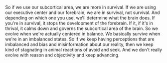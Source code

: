  So if we use our subcortical area, we are more in survival. If we are using our executive center and our forebrain, we are in survival, not survival. And depending on which one you use, we'll determine what the brain does. If you're in survival, it stops the development of the forebrain. If it, if it's in thrival, it calms down and governs the subcortical area of the brain. So we evolve when we're actually centered in balance. We basically survive when we're in an imbalanced states. So if we keep having perceptions that are imbalanced and bias and misinformation about our reality, then we keep kind of stagnating in animal reactions of avoid and seek. And we don't really evolve with reason and objectivity and keep advancing.